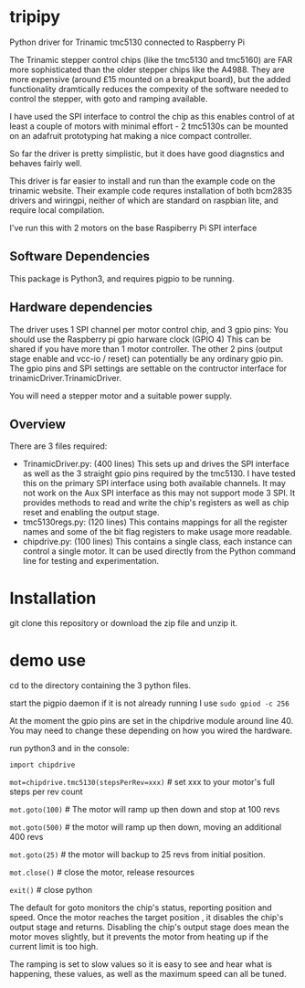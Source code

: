 # tripipy
Python driver for Trinamic tmc5130 connected to Raspberry Pi

The Trinamic stepper control chips (like the tmc5130 and tmc5160) are FAR more sophisticated than the older 
stepper chips like the A4988. They are more expensive (around £15 mounted on a breakput board), but the 
added functionality dramtically reduces the compexity of the software needed to control the stepper, with goto 
and ramping available.

I have used the SPI interface to control the chip as this enables control of at least a couple of motors with minimal
effort - 2 tmc5130s can be mounted on an adafruit prototyping hat making a nice compact controller.

So far the driver is pretty simplistic, but it does have good diagnstics and behaves fairly well.

This driver is far easier to install and run than the example code on the trinamic website. Their example code 
requres installation of both bcm2835 drivers and wiringpi, neither of which are standard on raspbian lite, and require
local compilation.

I've run this with 2 motors on the base Raspiberry Pi SPI interface

## Software Dependencies
This package is Python3, and requires pigpio to be running.

## Hardware dependencies
The driver uses 1 SPI channel per motor control chip, and 3 gpio pins:
You should use the Raspberry pi gpio harware clock (GPIO 4) This can be shared if you have more than 1 motor controller.
The other 2 pins (output stage enable and vcc-io / reset) can potentially be any ordinary gpio pin. The gpio pins and SPI settings are settable on the contructor interface for trinamicDriver.TrinamicDriver.

You will need a stepper motor and a suitable power supply.

## Overview
There are 3 files required:
- TrinamicDriver.py: (400 lines) This sets up and drives the SPI interface as well as the 3 straight gpio pins required by the tmc5130. I have tested this on the primary SPI interface using both available channels. It may not work on the Aux SPI interface as this may not support mode 3 SPI. It provides methods to read and write the chip's registers as well as chip reset and enabling the output stage.
- tmc5130regs.py: (120 lines) This contains mappings for all the register names and some of the bit flag registers to make usage more readable.
- chipdrive.py: (100 lines) This contains a single class, each instance can control a single motor. It can be used directly from the Python command line for testing and experimentation.


# Installation
git clone this repository or download the zip file and unzip it.

# demo use
cd to the directory containing the 3 python files.

start the pigpio daemon if it is not already running I use `sudo gpiod -c 256`

At the moment the gpio pins are set in the chipdrive module around line 40. You may need to change these depending on how you wired the hardware.

run python3 and in the console:

`import chipdrive`

`mot=chipdrive.tmc5130(stepsPerRev=xxx)`    # set xxx to your motor's full steps per rev count

`mot.goto(100)`                             # The motor will ramp up then down and stop at 100 revs

`mot.goto(500)`                             # the motor will ramp up then down, moving an additional 400 revs

`mot.goto(25)`                              # the motor will backup to 25 revs from initial position.

`mot.close()`                               # close the motor, release resources

`exit()`                                    # close python

The default for goto monitors the chip's status, reporting position and speed. Once the motor reaches the target position , it disables the chip's output stage and returns. Disabling the chip's output stage does mean the motor moves slightly, but it prevents the motor from heating up if the current limit is too high.

The ramping is set to slow values so it is easy to see and hear what is happening, these values, as well as the maximum speed can all be tuned.
